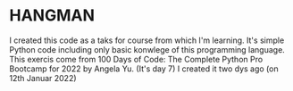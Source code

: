 # HANGMAN
I created this code as a taks for course from which I'm learning. It's simple Python code including only basic konwlege of this programming language.
This exercis come from 100 Days of Code: The Complete Python Pro Bootcamp for 2022 by  Angela Yu. (It's day 7)
I created it two dys ago (on 12th Januar 2022)
